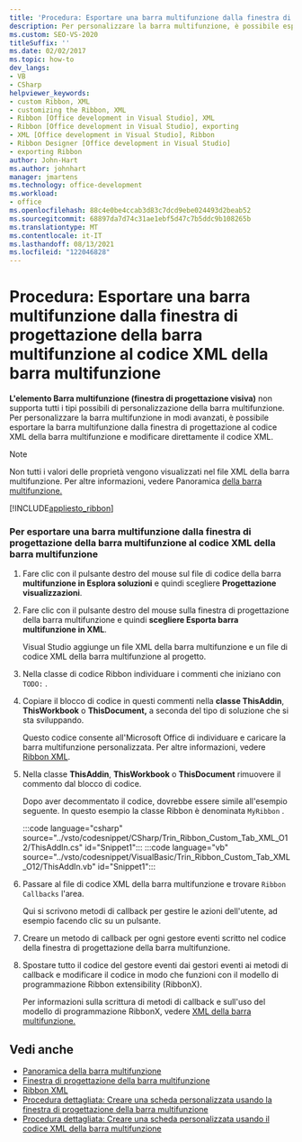 ```yaml
---
title: 'Procedura: Esportare una barra multifunzione dalla finestra di progettazione della barra multifunzione al codice XML della barra multifunzione'
description: Per personalizzare la barra multifunzione, è possibile esportare la barra multifunzione dalla finestra di progettazione al codice XML della barra multifunzione e modificare direttamente il codice XML.
ms.custom: SEO-VS-2020
titleSuffix: ''
ms.date: 02/02/2017
ms.topic: how-to
dev_langs:
- VB
- CSharp
helpviewer_keywords:
- custom Ribbon, XML
- customizing the Ribbon, XML
- Ribbon [Office development in Visual Studio], XML
- Ribbon [Office development in Visual Studio], exporting
- XML [Office development in Visual Studio], Ribbon
- Ribbon Designer [Office development in Visual Studio]
- exporting Ribbon
author: John-Hart
ms.author: johnhart
manager: jmartens
ms.technology: office-development
ms.workload:
- office
ms.openlocfilehash: 88c4e0be4ccab3d83c7dcd9ebe024493d2beab52
ms.sourcegitcommit: 68897da7d74c31ae1ebf5d47c7b5ddc9b108265b
ms.translationtype: MT
ms.contentlocale: it-IT
ms.lasthandoff: 08/13/2021
ms.locfileid: "122046828"
---
```

# <a name="how-to-export-a-ribbon-from-the-ribbon-designer-to-ribbon-xml"></a>Procedura: Esportare una barra multifunzione dalla finestra di progettazione della barra multifunzione al codice XML della barra multifunzione
  **L'elemento Barra multifunzione (finestra di progettazione visiva)** non supporta tutti i tipi possibili di personalizzazione della barra multifunzione. Per personalizzare la barra multifunzione in modi avanzati, è possibile esportare la barra multifunzione dalla finestra di progettazione al codice XML della barra multifunzione e modificare direttamente il codice XML.

> [!NOTE]
> Non tutti i valori delle proprietà vengono visualizzati nel file XML della barra multifunzione. Per altre informazioni, vedere Panoramica [della barra multifunzione.](../vsto/ribbon-overview.md)

 [!INCLUDE[appliesto_ribbon](../vsto/includes/appliesto-ribbon-md.md)]

### <a name="to-export-a-ribbon-from-the-ribbon-designer-to-ribbon-xml"></a>Per esportare una barra multifunzione dalla finestra di progettazione della barra multifunzione al codice XML della barra multifunzione

1. Fare clic con il pulsante destro del mouse sul file di codice della barra **multifunzione in Esplora soluzioni** e quindi scegliere **Progettazione visualizzazioni**.

2. Fare clic con il pulsante destro del mouse sulla finestra di progettazione della barra multifunzione e quindi **scegliere Esporta barra multifunzione in XML**.

     Visual Studio aggiunge un file XML della barra multifunzione e un file di codice XML della barra multifunzione al progetto.

3. Nella classe di codice Ribbon individuare i commenti che iniziano con `TODO:` .

4. Copiare il blocco di codice in questi commenti nella **classe ThisAddin**, **ThisWorkbook** o **ThisDocument,** a seconda del tipo di soluzione che si sta sviluppando.

     Questo codice consente all'Microsoft Office di individuare e caricare la barra multifunzione personalizzata. Per altre informazioni, vedere [Ribbon XML](../vsto/ribbon-xml.md).

5. Nella classe **ThisAddin**, **ThisWorkbook** o **ThisDocument** rimuovere il commento dal blocco di codice.

     Dopo aver decommentato il codice, dovrebbe essere simile all'esempio seguente. In questo esempio la classe Ribbon è denominata `MyRibbon` .

     :::code language="csharp" source="../vsto/codesnippet/CSharp/Trin_Ribbon_Custom_Tab_XML_O12/ThisAddIn.cs" id="Snippet1":::
     :::code language="vb" source="../vsto/codesnippet/VisualBasic/Trin_Ribbon_Custom_Tab_XML_O12/ThisAddIn.vb" id="Snippet1":::

6. Passare al file di codice XML della barra multifunzione e trovare `Ribbon Callbacks` l'area.

     Qui si scrivono metodi di callback per gestire le azioni dell'utente, ad esempio facendo clic su un pulsante.

7. Creare un metodo di callback per ogni gestore eventi scritto nel codice della finestra di progettazione della barra multifunzione.

8. Spostare tutto il codice del gestore eventi dai gestori eventi ai metodi di callback e modificare il codice in modo che funzioni con il modello di programmazione Ribbon extensibility (RibbonX).

     Per informazioni sulla scrittura di metodi di callback e sull'uso del modello di programmazione RibbonX, vedere [XML della barra multifunzione.](../vsto/ribbon-xml.md)

## <a name="see-also"></a>Vedi anche
- [Panoramica della barra multifunzione](../vsto/ribbon-overview.md)
- [Finestra di progettazione della barra multifunzione](../vsto/ribbon-designer.md)
- [Ribbon XML](../vsto/ribbon-xml.md)
- [Procedura dettagliata: Creare una scheda personalizzata usando la finestra di progettazione della barra multifunzione](../vsto/walkthrough-creating-a-custom-tab-by-using-the-ribbon-designer.md)
- [Procedura dettagliata: Creare una scheda personalizzata usando il codice XML della barra multifunzione](../vsto/walkthrough-creating-a-custom-tab-by-using-ribbon-xml.md)
